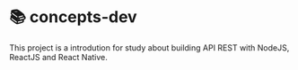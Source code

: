 # :books: concepts-dev
This project is a introdution for study about building API REST with NodeJS, ReactJS and React Native.
